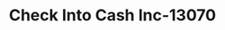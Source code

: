 ---
f_zip-code: 48838
f_state-code: MI
title: Check Into Cash Inc-13070
f_phone: 616-225-2079
f_city-only: Greenville
f_address: 701 S Greenville West Dr Greenville
f_location-unique-id: '13070'
slug: check-into-cash-inc-13070
updated-on: '2024-05-30T13:46:58.046Z'
created-on: '2024-05-30T13:36:59.803Z'
published-on: '2024-05-30T13:54:32.469Z'
f_city-state: cms/city/greenville-mi.md
f_company: cms/company/check-into-cash-inc.md
f_state: cms/state/michigan.md
layout: '[payday-loan].html'
tags: payday-loan
---